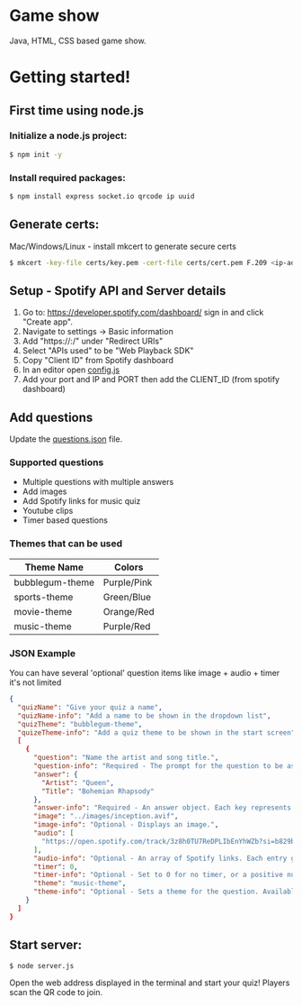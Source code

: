 # Game show
Java, HTML, CSS based game show. 

# Getting started!
## First time using node.js
### Initialize a node.js project:
```sh
$ npm init -y
```
### Install required packages:
```sh
$ npm install express socket.io qrcode ip uuid
```
## Generate certs:
Mac/Windows/Linux - install mkcert to generate secure certs
```sh
$ mkcert -key-file certs/key.pem -cert-file certs/cert.pem F.209 <ip-address>
```

## Setup - Spotify API and Server details
1. Go to: https://developer.spotify.com/dashboard/ sign in and click "Create app".
2. Navigate to settings -> Basic information
3. Add "https://<ip-address>:<port>/" under "Redirect URIs"
5. Select "APIs used" to be "Web Playback SDK"
6. Copy "Client ID" from Spotify dashboard
7. In an editor open [config.js](config.js)
8. Add your port and IP and PORT then add the CLIENT_ID (from spotify dashboard)

## Add questions
Update the [questions.json](public/questions.json) file.

### Supported questions
* Multiple questions with multiple answers
* Add images
* Add Spotify links for music quiz
* Youtube clips
* Timer based questions

### Themes that can be used
| Theme Name        | Colors        |
|-------------------|--------------|
| bubblegum-theme  | Purple/Pink  |
| sports-theme     | Green/Blue   |
| movie-theme      | Orange/Red   |
| music-theme      | Purple/Red   |

### JSON Example
You can have several 'optional' question items like image + audio + timer it's not limited

```json
{
  "quizName": "Give your quiz a name",
  "quizName-info": "Add a name to be shown in the dropdown list",
  "quizTheme": "bubblegum-theme",
  "quizeTheme-info": "Add a quiz theme to be shown in the start screen",
  [
    {
      "question": "Name the artist and song title.",
      "question-info": "Required - The prompt for the question to be asked.",
      "answer": {
        "Artist": "Queen",
        "Title": "Bohemian Rhapsody"
      },
      "answer-info": "Required - An answer object. Each key represents an input field placeholder.",
      "image": "../images/inception.avif",
      "image-info": "Optional - Displays an image.",
      "audio": [
        "https://open.spotify.com/track/3z8h0TU7ReDPLIbEnYhWZb?si=b829b7cc4c5b4f41"
      ],
      "audio-info": "Optional - An array of Spotify links. Each entry generates its own play button.",
      "timer": 0,
      "timer-info": "Optional - Set to 0 for no timer, or a positive number for a countdown in seconds.",
      "theme": "music-theme",
      "theme-info": "Optional - Sets a theme for the question. Available themes: 'bubblegum-theme' (purple/pink), 'sports-theme' (green/blue), 'movie-theme' (orange/red), 'music-theme' (purple/red)."
    }
  ]
}
```

## Start server:
```sh
$ node server.js
```

Open the web address displayed in the terminal and start your quiz!
Players scan the QR code to join.
